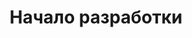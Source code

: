 ---
sidebar_position: 1
sidebar_label: Начало разработки
title: Начало разработки
description: Начало разработки
---